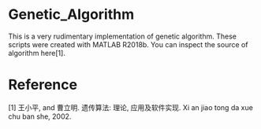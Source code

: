 # Genetic_Algorithm

This is a very rudimentary implementation of genetic algorithm. These scripts were created with MATLAB R2018b. You can inspect the source of algorithm here[1]. 

# Reference
[1] 王小平, and 曹立明. 遗传算法: 理论, 应用及软件实现. Xi an jiao tong da xue chu ban she, 2002.
